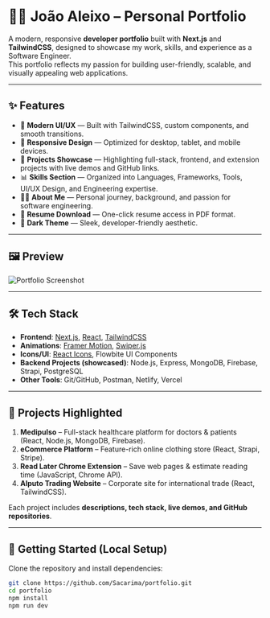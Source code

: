 # 🧑‍💻 João Aleixo – Personal Portfolio

A modern, responsive **developer portfolio** built with **Next.js** and **TailwindCSS**, designed to showcase my work, skills, and experience as a Software Engineer.  
This portfolio reflects my passion for building user-friendly, scalable, and visually appealing web applications.

---

## ✨ Features

- 🎨 **Modern UI/UX** — Built with TailwindCSS, custom components, and smooth transitions.
- 📱 **Responsive Design** — Optimized for desktop, tablet, and mobile devices.
- 📂 **Projects Showcase** — Highlighting full-stack, frontend, and extension projects with live demos and GitHub links.
- 📊 **Skills Section** — Organized into Languages, Frameworks, Tools, UI/UX Design, and Engineering expertise.
- 👨‍💼 **About Me** — Personal journey, background, and passion for software engineering.
- 📑 **Resume Download** — One-click resume access in PDF format.
- 🌙 **Dark Theme** — Sleek, developer-friendly aesthetic.

---

## 🖼️ Preview

![Portfolio Screenshot](./public/asssets/portfolio.jpg)


---

## 🛠️ Tech Stack

- **Frontend**: [Next.js](https://nextjs.org/), [React](https://react.dev/), [TailwindCSS](https://tailwindcss.com/)  
- **Animations**: [Framer Motion](https://www.framer.com/motion/), [Swiper.js](https://swiperjs.com/)  
- **Icons/UI**: [React Icons](https://react-icons.github.io/react-icons/), Flowbite UI Components  
- **Backend Projects (showcased)**: Node.js, Express, MongoDB, Firebase, Strapi, PostgreSQL  
- **Other Tools**: Git/GitHub, Postman, Netlify, Vercel  

---

## 📂 Projects Highlighted

1. **Medipulso** – Full-stack healthcare platform for doctors & patients (React, Node.js, MongoDB, Firebase).  
2. **eCommerce Platform** – Feature-rich online clothing store (React, Strapi, Stripe).  
3. **Read Later Chrome Extension** – Save web pages & estimate reading time (JavaScript, Chrome API).  
4. **Alputo Trading Website** – Corporate site for international trade (React, TailwindCSS).  

Each project includes **descriptions, tech stack, live demos, and GitHub repositories**.

---

## 🚀 Getting Started (Local Setup)

Clone the repository and install dependencies:

```bash
git clone https://github.com/Sacarima/portfolio.git
cd portfolio
npm install
npm run dev
